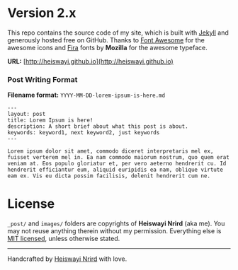 # Version 2.x

This repo contains the source code of my site, which is built with [Jekyll](http://jekyllrb.com/) and generously hosted free on GitHub. Thanks to [Font Awesome](https://fortawesome.github.io/Font-Awesome/) for the awesome icons and [Fira](https://github.com/mozilla/Fira) fonts by **Mozilla** for the awesome typeface.

**URL:** [http://heiswayi.github.io](http://heiswayi.github.io)

### Post Writing Format

**Filename format:** `YYYY-MM-DD-lorem-ipsum-is-here.md`

```
---
layout: post
title: Lorem Ipsum is here!
description: A short brief about what this post is about.
keywords: keyword1, next keyword2, just keywords
---

Lorem ipsum dolor sit amet, commodo diceret interpretaris mel ex, fuisset verterem mel in. Ea nam commodo maiorum nostrum, quo quem erat veniam at. Eos populo gloriatur et, per vero aeterno hendrerit cu. Id hendrerit efficiantur eum, aliquid euripidis ea nam, oblique virtute eam ex. Vis eu dicta possim facilisis, delenit hendrerit cum ne.
```

# License

`_post/` and `images/` folders are copyrights of **Heiswayi Nrird** (aka me). You may not reuse anything therein without my permission. Everything else is [MIT licensed](LICENSE.md), unless otherwise stated.

---
Handcrafted by [Heiswayi Nrird](http://heiswayi.github.io) with love.
